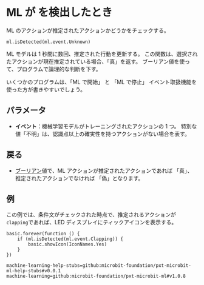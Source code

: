 # ML が を検出したとき

ML のアクションが推定されたアクションかどうかをチェックする。

```sig
ml.isDetected(ml.event.Unknown)
```

ML モデルは 1 秒間に数回、推定された行動を更新する。 この関数は、選択されたアクションが現在推定されている場合、「真」を返す。 ブーリアン値を使って、プログラムで論理的な判断を下す。

いくつかのプログラムは、「ML で開始」 と 「ML で停止」 イベント取扱機能を使った方が書きやすいでしょう。

## パラメータ

- **イベント**：機械学習モデルがトレーニングされたアクションの 1 つ。 特別な値「不明」は、認識点以上の確実性を持つアクションがない場合を表す。

## 戻る

- [ブーリアン](/型/ブーリアン)値で、ML アクションが推定されたアクションであれば 「真」、推定されたアクションでなければ 「偽」となります。

## 例

この例では、条件文がチェックされた時点で、推定されるアクションが`clapping`であれば、LED ディスプレイにティックアイコンを表示する。

```blocks
basic.forever(function () {
    if (ml.isDetected(ml.event.Clapping)) {
        basic.showIcon(IconNames.Yes)
    }
})
```

```package
machine-learning-help-stubs=github:microbit-foundation/pxt-microbit-ml-help-stubs#v0.0.1
machine-learning=github:microbit-foundation/pxt-microbit-ml#v1.0.8
```
